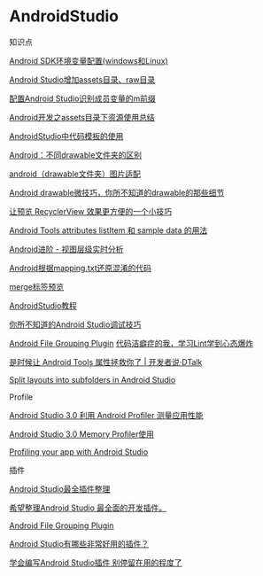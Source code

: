 # AndroidStudio

知识点

[Android SDK环境变量配置(windows和Linux)](https://blog.csdn.net/Rflyee/article/details/8973529)

[Android Studio增加assets目录、raw目录](https://www.jianshu.com/p/5974fcf88170)

[配置Android Studio识别成员变量的m前缀](https://blog.csdn.net/m0_37222746/article/details/54289588)

[Android开发之assets目录下资源使用总结](https://blog.csdn.net/fengyuzhengfan/article/details/38360017)

[AndroidStudio中代码模板的使用](https://blog.csdn.net/wubihang/article/details/51228752)

[Android：不同drawable文件夹的区别](https://www.cnblogs.com/linjzong/p/4242171.html)

[android（drawable文件夹）图片适配](https://blog.csdn.net/xuaho0907/article/details/72848520)

[Android drawable微技巧，你所不知道的drawable的那些细节](https://blog.csdn.net/guolin_blog/article/details/50727753)

[让预览 RecyclerView 效果更方便的一个小技巧](https://juejin.im/entry/5a8fc77e5188257a5b0477a5)

[Android Tools attributes listItem 和 sample data 的用法](https://tonnyl.io/Android-Tools-attributes-listItem-sample-data-rocks/)

[Android进阶 - 视图层级实时分析](https://www.jianshu.com/p/a8850e7cbac2)

[Android根据mapping.txt还原混淆的代码](https://blog.csdn.net/u010052279/article/details/72625911)

[merge标签预览](https://www.jianshu.com/p/4bb638800219)

[AndroidStudio教程](https://study.163.com/course/courseMain.htm?courseId=1003130007&_trace_c_p_k2_=3246dfc4312742779fdcb73160bb7656#/courseDetail?tab=1)

[你所不知道的Android Studio调试技巧](https://www.jianshu.com/p/011eb88f4e0d)

[Android File Grouping Plugin](https://github.com/dmytrodanylyk/folding-plugin)
[代码洁癖症的我，学习Lint学到心态爆炸](https://juejin.im/post/5d307615f265da1b6b1d0dd9)

[是时候让 Android Tools 属性拯救你了 | 开发者说·DTalk](https://mp.weixin.qq.com/s/cMckAwINOB1LD-j5GfjrZQ)

[Split layouts into subfolders in Android Studio](https://proandroiddev.com/split-layout-into-subfolder-in-android-5bf76f805e90)

Profile

[Android Studio 3.0 利用 Android Profiler 测量应用性能](https://juejin.im/post/5b7cbf6f518825430810bcc6)

[Android Studio 3.0 Memory Profiler使用](https://www.jianshu.com/p/e75680772375)

[Profiling your app with Android Studio](https://heartbeat.fritz.ai/profiling-your-app-with-android-studio-7accc268cb98)

插件

[Android Studio最全插件整理](https://mp.weixin.qq.com/s/CImUPof04Sjc6oUey3hBRw)

[希望整理Android Studio 最全面的开发插件。](https://github.com/PegasusCharles/Android-Studio-Plugins-cn)

[Android File Grouping Plugin](https://github.com/dmytrodanylyk/folding-plugin)

[Android Studio有哪些非常好用的插件？](https://www.zhihu.com/question/28527388)

[学会编写Android Studio插件 别停留在用的程度了](https://blog.csdn.net/lmj623565791/article/details/51548272)

